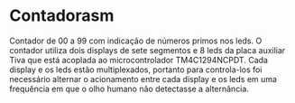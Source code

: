 # Contadorasm
Contador de 00 a 99 com indicação de números primos nos leds.
O contador utiliza dois displays de sete segmentos e 8 leds da placa auxiliar Tiva que está acoplada ao microcontrolador TM4C1294NCPDT.
Cada display e os leds estão multiplexados, portanto para controla-los foi necessário alternar o acionamento entre cada display e os leds em uma frequência em que o olho humano não detectasse a alternância. 
